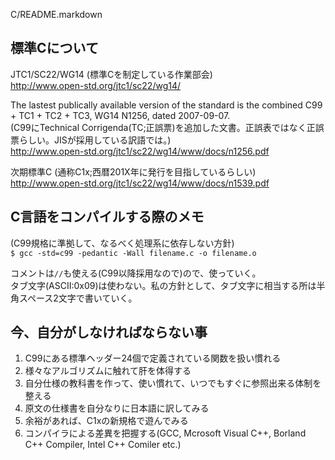 C/README.markdown

標準Cについて
-------------
JTC1/SC22/WG14 (標準Cを制定している作業部会)  
http://www.open-std.org/jtc1/sc22/wg14/


The lastest publically available version of the standard is the combined C99 + TC1 + TC2 + TC3, WG14 N1256, dated 2007-09-07.  
(C99にTechnical Corrigenda(TC;正誤票)を追加した文書。正誤表ではなく正誤票らしい。JISが採用している訳語では。)  
http://www.open-std.org/jtc1/sc22/wg14/www/docs/n1256.pdf

次期標準C (通称C1x;西暦201X年に発行を目指しているらしい)  
http://www.open-std.org/jtc1/sc22/wg14/www/docs/n1539.pdf

C言語をコンパイルする際のメモ
-----------------------------
(C99規格に準拠して、なるべく処理系に依存しない方針)  
`$ gcc -std=c99 -pedantic -Wall filename.c -o filename.o`

コメントは`//`も使える(C99以降採用なので)ので、使っていく。  
タブ文字(ASCII:0x09)は使わない。私の方針として、タブ文字に相当する所は半角スペース2文字で書いていく。  

今、自分がしなければならない事
------------------------------
1. C99にある標準ヘッダー24個で定義されている関数を扱い慣れる
2. 様々なアルゴリズムに触れて肝を体得する
3. 自分仕様の教科書を作って、使い慣れて、いつでもすぐに参照出来る体制を整える
4. 原文の仕様書を自分なりに日本語に訳してみる
5. 余裕があれば、C1xの新規格で遊んでみる
6. コンパイラによる差異を把握する(GCC, Mcrosoft Visual C++, Borland C++ Compiler, Intel C++ Comiler etc.)
